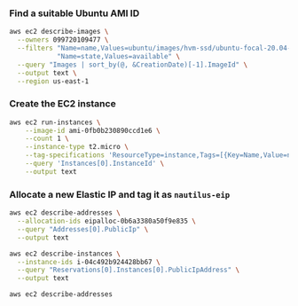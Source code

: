 ### Find a suitable Ubuntu AMI ID

```bash
aws ec2 describe-images \
  --owners 099720109477 \
  --filters "Name=name,Values=ubuntu/images/hvm-ssd/ubuntu-focal-20.04-amd64-server-*" \
            "Name=state,Values=available" \
  --query "Images | sort_by(@, &CreationDate)[-1].ImageId" \
  --output text \
  --region us-east-1
```

### Create the EC2 instance

```bash
aws ec2 run-instances \
    --image-id ami-0fb0b230890ccd1e6 \
    --count 1 \
    --instance-type t2.micro \
    --tag-specifications 'ResourceType=instance,Tags=[{Key=Name,Value=nautilus-ec2}]' \
    --query 'Instances[0].InstanceId' \
    --output text
```

### Allocate a new Elastic IP and tag it as `nautilus-eip`

```bash
aws ec2 describe-addresses \
  --allocation-ids eipalloc-0b6a3380a50f9e835 \
  --query "Addresses[0].PublicIp" \
  --output text
```

```bash
aws ec2 describe-instances \
  --instance-ids i-04c492b924428bb67 \
  --query "Reservations[0].Instances[0].PublicIpAddress" \
  --output text
```

```bash
aws ec2 describe-addresses
```
